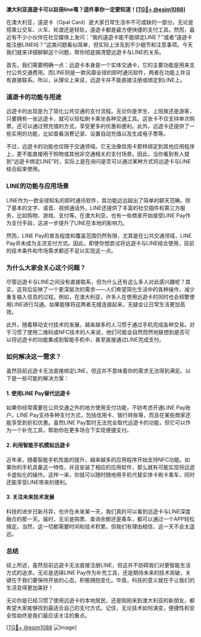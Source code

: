 **澳大利亚遠遊卡可以註冊line嗎？這件事你一定要知道！[[TG💪+ @esim1088](https://t.me/s/esim1088)]**

在澳大利亚，遠遊卡（Opal Card）是大家日常生活中不可或缺的一部分。无论是搭乘公交车、火车、轮渡还是轻轨，遠遊卡都是最方便快捷的支付工具。然而，最近有不少小伙伴在社交媒体上发问：“我的遠遊卡能不能绑定LINE？”或者“遠遊卡能注册LINE吗？”这类问题看似简单，但实际上涉及到不少细节和注意事项。今天我们就来详细聊聊这个问题，帮你彻底搞清楚远遊卡与LINE的关系。

首先，我们需要明确一点：远遊卡本身是一个实体交通卡，它的主要功能是用来支付公共交通费用。而LINE则是一款风靡全球的即时通讯软件，两者在功能上并没有直接联系。所以，从理论上来说，远遊卡并不能直接注册或绑定到LINE上。

### 遠遊卡的功能与用途

远遊卡的出现是为了简化公共交通的支付流程。无论你是学生、上班族还是游客，只要拥有一张远遊卡，就可以轻松刷卡乘坐各种交通工具。这张卡不仅支持单次购票，还可以通过预充值的方式，享受更多的优惠和便利。此外，远遊卡还提供了一些实用的功能，比如查看消费记录、设置自动充值以及生成电子票等。

不过，远遊卡的功能也仅限于交通领域。它无法像信用卡那样绑定到其他应用程序上，更不能直接用于购物或其他非交通相关的支付场景。因此，当你看到有人提到“远遊卡绑定LINE”时，实际上是在询问是否可以通过某种方式将远遊卡与LINE结合起来使用。

### LINE的功能与应用场景

LINE作为一款全球知名的即时通讯软件，其功能远远超出了简单的聊天范畴。除了基本的文字、语音、视频通话外，LINE还提供了丰富的社交插件和第三方服务，比如购物、游戏、支付等。在澳大利亚，也有一些商家开始接受LINE Pay作为支付手段，这进一步提升了LINE在本地的影响力。

然而，LINE Pay的普及程度和覆盖范围仍然有限，尤其是在公共交通领域，LINE Pay并未成为主流支付方式。因此，即使你想尝试将远遊卡与LINE结合使用，目前的技术条件和市场需求都还不足以实现这一点。

### 为什么大家会关心这个问题？

尽管远遊卡与LINE之间没有直接联系，但为什么还有这么多人对此感兴趣呢？其实，这背后反映了一个更深层次的需求——人们希望简化生活中的各种操作，减少重复输入信息的过程。例如，在澳大利亚，许多人在使用远遊卡的同时也会频繁使用LINE进行沟通。如果能够将这两者无缝连接起来，无疑会让日常生活更加高效。

此外，随着移动支付技术的发展，越来越多的人习惯于通过手机完成各种交易。对于习惯了使用二维码或NFC技术的人来说，他们可能会自然而然地联想到是否可以将远遊卡的功能集成到智能手机中，甚至直接通过LINE完成支付。

### 如何解决这一需求？

虽然目前远遊卡无法直接绑定LINE，但这并不意味着你的需求无法得到满足。以下是一些可能的解决方案：

#### 1. 使用LINE Pay替代远遊卡
如果你经常需要在公共交通之外的地方使用支付功能，不妨考虑开通LINE Pay账户。LINE Pay支持多种支付方式，包括信用卡、银行转账等，而且在某些商家还能享受到折扣优惠。虽然LINE Pay暂时无法完全取代远遊卡的功能，但它可以作为一个补充工具，帮助你在更多场合下实现便捷支付。

#### 2. 利用智能手机模拟远遊卡
近年来，随着智能手机性能的提升，越来越多的应用程序开始支持NFC功能。如果你的手机具备这一特性，并且安装了相应的应用软件，那么就有可能实现将远遊卡虚拟化的操作。这样一来，你就可以随时随地用手机代替实体卡刷卡乘车，同时还能享受LINE带来的便利。

#### 3. 关注未来技术发展
科技的进步日新月异，也许在未来某一天，我们真的可以看到远遊卡与LINE深度融合的那一天。届时，无论是购票、查询余额还是乘车，都可以通过一个APP轻松搞定。当然，这一切都需要时间和技术积累，但我们有理由相信，这一天不会太遥远。

### 总结

综上所述，虽然目前远遊卡无法直接注册LINE，但这并不妨碍我们对更智能生活方式的追求。无论是选择LINE Pay作为补充工具，还是期待未来的技术突破，关键在于我们要保持开放的心态，积极拥抱变化。毕竟，科技的意义就在于让我们的生活变得更加美好！

无论你是已经习惯了使用远遊卡的本地居民，还是刚刚来到澳大利亚的新朋友，都希望大家能够找到最适合自己的支付方式。记住，无论技术如何演变，便捷性和安全性始终是我们最应该关注的重点。

[[TG💪+ @esim1088](https://t.me/s/esim1088) ![Image](https://i.postimg.cc/4NQfJmqS/Snipaste-2025-05-13-00-14-12.png)]